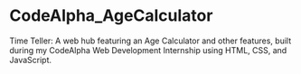 # CodeAlpha_AgeCalculator
Time Teller: A web hub featuring an Age Calculator and other features, built during my CodeAlpha Web Development Internship using HTML, CSS, and JavaScript.
